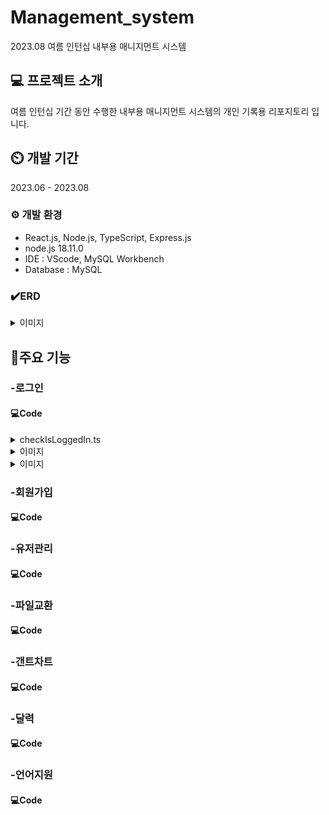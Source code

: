 # Management_system
2023.08 여름 인턴십 내부용 매니지먼트 시스템

## 💻 프로젝트 소개
여름 인턴십 기간 동안 수행한 내부용 매니지먼트 시스템의 개인 기록용 리포지토리 입니다.

## ⏲️ 개발 기간
2023.06 - 2023.08

### ⚙️ 개발 환경
<ul>
  <li>React.js, Node.js, TypeScript, Express.js</li>
  <li>node.js 18.11.0</li>
  <li>IDE : VScode, MySQL Workbench</li>
  <li>Database : MySQL</li>
</ul>

### ✔️ERD
<details>
<summary>이미지</summary>

![ERD](https://github.com/MinjoonHK/Management_system/assets/108560916/951ecf1d-37ce-489d-9fe7-cba417f3f132)
</details>

## 📌주요 기능
### -로그인
#### 💻Code

<details>
<summary>checkIsLoggedIn.ts</summary>

`export function validationIsLogggedIn(
  req: Request | any,
  res: Response,
  next: NextFunction
) {
  const token = req.headers.authorization?.split(" ")[1];
  if (token) {
    try {
      const decoded = jwt.verify(
        token,
        config.get("jwt.passphase")!
      ) as DecodedToken;
      req.userId = decoded.ID;
      return next();
    } catch (err) {
      console.error(err);
    }
  }
  return next("UNAUTHORIZED ACTION");
}`
</details>
<details>
<summary>이미지</summary>


</details>
<details>
<summary>이미지</summary>


</details>

### -회원가입
#### 💻Code


### -유저관리
#### 💻Code

### -파일교환
#### 💻Code

### -갠트차트
#### 💻Code

### -달력
#### 💻Code

### -언어지원
#### 💻Code





